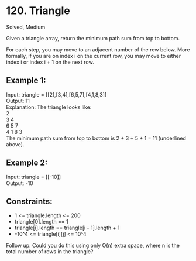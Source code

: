 # 120. Triangle
Solved, Medium  

Given a triangle array, return the minimum path sum from top to bottom.  
 
For each step, you may move to an adjacent number of the row below. More formally, if you are on index i on the current row, you may move to either index i or index i + 1 on the next row.  

 

Example 1:
---
Input: triangle = [[2],[3,4],[6,5,7],[4,1,8,3]]  
Output: 11  
Explanation: The triangle looks like:  
   2  
  3 4  
 6 5 7  
4 1 8 3  
The minimum path sum from top to bottom is 2 + 3 + 5 + 1 = 11 (underlined above).  

Example 2:
---
Input: triangle = [[-10]]  
Output: -10  
 

Constraints:
---
- 1 <= triangle.length <= 200
- triangle[0].length == 1
- triangle[i].length == triangle[i - 1].length + 1
- -10^4 <= triangle[i][j] <= 10^4
  
Follow up: Could you do this using only O(n) extra space, where n is the total number of rows in the triangle?
